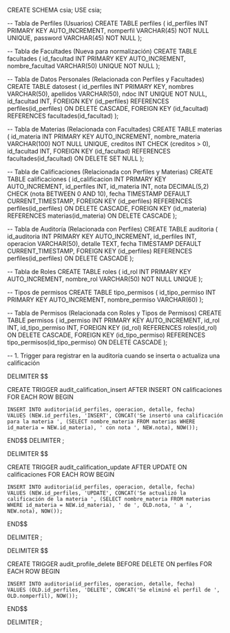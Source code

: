 CREATE SCHEMA csia;
USE csia;

-- Tabla de Perfiles (Usuarios)
CREATE TABLE perfiles (
    id_perfiles INT PRIMARY KEY AUTO_INCREMENT,
    nomperfil VARCHAR(45) NOT NULL UNIQUE,
    password VARCHAR(45) NOT NULL
);

-- Tabla de Facultades (Nueva para normalización)
CREATE TABLE facultades (
    id_facultad INT PRIMARY KEY AUTO_INCREMENT,
    nombre_facultad VARCHAR(50) UNIQUE NOT NULL
);

-- Tabla de Datos Personales (Relacionada con Perfiles y Facultades)
CREATE TABLE datosest (
    id_perfiles INT PRIMARY KEY,
    nombres VARCHAR(50),
    apellidos VARCHAR(50),
    ndoc INT UNIQUE NOT NULL,
    id_facultad INT,
    FOREIGN KEY (id_perfiles) REFERENCES perfiles(id_perfiles) ON DELETE CASCADE,
    FOREIGN KEY (id_facultad) REFERENCES facultades(id_facultad)
);

-- Tabla de Materias (Relacionada con Facultades)
CREATE TABLE materias (
    id_materia INT PRIMARY KEY AUTO_INCREMENT,
    nombre_materia VARCHAR(100) NOT NULL UNIQUE,
    creditos INT CHECK (creditos > 0),
    id_facultad INT,
    FOREIGN KEY (id_facultad) REFERENCES facultades(id_facultad) ON DELETE SET NULL
);

-- Tabla de Calificaciones (Relacionada con Perfiles y Materias)
CREATE TABLE calificaciones (
    id_calificacion INT PRIMARY KEY AUTO_INCREMENT,
    id_perfiles INT,
    id_materia INT,
    nota DECIMAL(5,2) CHECK (nota BETWEEN 0 AND 10),
    fecha TIMESTAMP DEFAULT CURRENT_TIMESTAMP,
    FOREIGN KEY (id_perfiles) REFERENCES perfiles(id_perfiles) ON DELETE CASCADE,
    FOREIGN KEY (id_materia) REFERENCES materias(id_materia) ON DELETE CASCADE
);

-- Tabla de Auditoría (Relacionada con Perfiles)
CREATE TABLE auditoria (
    id_auditoria INT PRIMARY KEY AUTO_INCREMENT,
    id_perfiles INT,
    operacion VARCHAR(50),
    detalle TEXT,
    fecha TIMESTAMP DEFAULT CURRENT_TIMESTAMP,
    FOREIGN KEY (id_perfiles) REFERENCES perfiles(id_perfiles) ON DELETE CASCADE
);

-- Tabla de Roles
CREATE TABLE roles (
    id_rol INT PRIMARY KEY AUTO_INCREMENT,
    nombre_rol VARCHAR(50) NOT NULL UNIQUE
);

-- Tipos de permisos 
CREATE TABLE tipo_permisos ( 
    id_tipo_permiso INT PRIMARY KEY AUTO_INCREMENT, 
    nombre_permiso VARCHAR(60)
);

-- Tabla de Permisos (Relacionada con Roles y Tipos de Permisos)
CREATE TABLE permisos (
    id_permiso INT PRIMARY KEY AUTO_INCREMENT,
    id_rol INT,
    id_tipo_permiso INT,
    FOREIGN KEY (id_rol) REFERENCES roles(id_rol) ON DELETE CASCADE,
    FOREIGN KEY (id_tipo_permiso) REFERENCES tipo_permisos(id_tipo_permiso) ON DELETE CASCADE
);

-- 1. Trigger para registrar en la auditoría cuando se inserta o actualiza una calificación

DELIMITER $$

CREATE TRIGGER audit_calification_insert AFTER INSERT ON calificaciones
FOR EACH ROW
BEGIN

    INSERT INTO auditoria(id_perfiles, operacion, detalle, fecha)
    VALUES (NEW.id_perfiles, 'INSERT', CONCAT('Se insertó una calificación para la materia ', (SELECT nombre_materia FROM materias WHERE id_materia = NEW.id_materia), ' con nota ', NEW.nota), NOW());
    
END$$
DELIMITER ;

DELIMITER $$

CREATE TRIGGER audit_calification_update AFTER UPDATE ON calificaciones
FOR EACH ROW
BEGIN

    INSERT INTO auditoria(id_perfiles, operacion, detalle, fecha)
    VALUES (NEW.id_perfiles, 'UPDATE', CONCAT('Se actualizó la calificación de la materia ', (SELECT nombre_materia FROM materias WHERE id_materia = NEW.id_materia), ' de ', OLD.nota, ' a ', NEW.nota), NOW());

END$$


DELIMITER ;

DELIMITER $$

CREATE TRIGGER audit_profile_delete BEFORE DELETE ON perfiles
FOR EACH ROW
BEGIN

    INSERT INTO auditoria(id_perfiles, operacion, detalle, fecha)
    VALUES (OLD.id_perfiles, 'DELETE', CONCAT('Se eliminó el perfil de ', OLD.nomperfil), NOW());

END$$

DELIMITER ;





